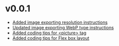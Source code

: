 # v0.0.1

- [Added image exporting resolution instructions](/docs/html/image/export#for-supporting-high-resolution-display)
- [Updated image exporting WebP type instructions](/docs/html/image/export#webp-webp)
- [Added coding tips for <picture\> tag](/docs/html/tips/picture)
- [Added coding tips for Flex box layout](/docs/html/tips/flex)
